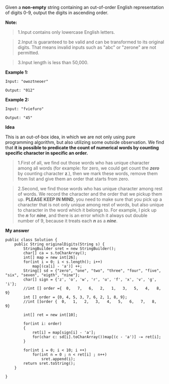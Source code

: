 Given a __non-empty__ string containing an out-of-order English representation of digits 0-9, output the digits in ascending order.

__Note:__
>1.Input contains only lowercase English letters.

>2.Input is guaranteed to be valid and can be transformed to its original digits. That means invalid inputs such as "abc" or "zerone" are not permitted.

>3.Input length is less than 50,000.

__Example 1:__
```
Input: "owoztneoer"

Output: "012"
```
__Example 2:__
```
Input: "fviefuro"

Output: "45"
```

__Idea__

This is an out-of-box idea, in which we are not only using pure programming algorithm, but also utilizing some outside observation. We find that __it is possible to predicate the count of numerical words by counting specific character in specific an order.__ 

>1.First of all, we find out those words who has unique character among all words (for example: for zero, we could get count the ___zero___ by counting character __z__.), then we mark these words, remove them from list and give them an order that starts from zero. 

>2.Second, we find those words who has unique character among rest of words. We record the character and the order that we pickup them up. __PLEASE KEEP IN MIND__, you need to make sure that you pick up a character that is not only unique among rest of words, but also unique to character in the word which it belongs to. For example, I pick up the ___n___ for ___nine___, and there is an error which it always out double number of 9, because it treats each ___n___ as a ___nine___.

__My answer__
```
public class Solution {
    public String originalDigits(String s) {
        StringBuilder sret = new StringBuilder();
        char[] ca = s.toCharArray();
        int[] map = new int[26];
        for(int i = 0; i < s.length(); i++)
            map[(ca[i] - 'a')] ++;
        String[] sd = {"zero", "one", "two", "three", "four", "five", "six", "seven", "eigth", "nine"};
        char[] sign = {'z', 'o', 'w', 'r', 'u', 'f', 'x', 'v', 'g', 'i'};
        //int [] order ={  0,   7,   6,   2,   1,   3,   5,   4,   8,   9}
        int [] order = {0, 4, 5, 3, 7, 6, 2, 1, 8, 9};
        //int []order {  0,   1,   2,   3,   4,   5,   6,   7,   8,   9}

        int[] ret = new int[10];

        for(int i: order)
        {
            ret[i] = map[sign[i] - 'a'];
            for(char c: sd[i].toCharArray())map[(c - 'a')] -= ret[i];
        }
        
        for(int i = 0; i < 10; i ++)
            for(int n = 0 ; n < ret[i] ; n++)
                sret.append(i);
        return sret.toString();
    }
    
}
```
